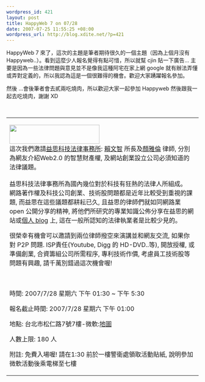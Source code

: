 ```yaml
--- 
wordpress_id: 421
layout: post
title: HappyWeb 7 on 07/28
date: 2007-07-25 11:55:25 +08:00
wordpress_url: http://blog.xdite.net/?p=421
---
```

<p>HappyWeb 7 來了，這次的主題是筆者期待很久的一個主題（因為上個月沒有 Happyweb..）。看到這麼少人報名覺得有點可惜，所以就幫 cjin 貼一下廣告... 主要是因為一些法律問題與意見並不是像我這種阿宅在家上網 google 就有辦法弄懂或弄對定義的，所以我認為這是一個很難得的機會。歡迎大家踴躍報名參加。</p>
<p>然後 ...會後筆者會去貳兩吃燒肉，所以歡迎大家一起參加 Happyweb 然後跟我一起去吃燒肉，謝謝 XD</p>
<br/><table border="0">
<tbody>
<tr>
<td>
<p><img width="236" height="50" src="http://www.is-law.com/pictures/TEST003-3-1.jpg"/><br/>這次我們邀請<a href="http://is-law.com/" target="_blank" title="益思法律事務所">益思科技法律事務所</a>: <a href="http://www.is-law.com/staff/staff-LA.htm" target="_blank" title="賴文智">賴文智</a> 所長及<a href="http://www.is-law.com/staff/staff-YE.htm" target="_blank" title="顏雅倫">顏雅倫</a> 律師, 分別為網友介紹Web2.0 的智慧財產權, 及網站創業設立公司必須知道的法律議題。<br/><br/>益思科技法律事務所為國內幾位對於科技有狂熱的法律人所組成。<br/>網路著作權及科技公司創業、技術股問題都是近年比較受到重視的課題, 而益思在這些議題都耕耘已久, 且益思的律師們就如同網路業 open 公開分享的精神, 將他們所研究的專業知識公佈分享在益思的網站或<a href="http://tw.myblog.yahoo.com/dickatislaw" target="_blank">個人 blog</a> 上, 這在一般所認知的法律執業者是比較少見的。<br/></p>
<p>很榮幸有機會可以邀請到兩位律師撥空來演講並和網友交流, 如果你對 P2P 問題. ISP責任(Youtube, Digg 的 HD-DVD..等), 開放授權, 或準備創業, 合資籌組公司所需程序, 專利技術作價, 考慮員工技術股等問題有興趣, 請千萬別錯過這次機會喔!<br/><br/><br/></p>
<p><label class="plumEventLabel">時間:</label> <span class="plumEventData">2007/7/28 星期六 下午 01:30 ~ 下午 5:30</span></p>
<p><label class="plumEventLabel">報名截止時間:</label> <span class="plumEventData">2007/7/28 星期六 下午 01:00</span></p>
<p><label class="plumEventLabel">地點:</label> <span class="plumEventData">台北市松仁路7號7樓-微軟:<a href="http://www.urmap.com/?link=QQs10-0sd11s1T0W0s0s0s0W0s000R0Q0E000s0R000Q0YWE0W0T0W0s0s0W010a0a0R0R0a010R0d0E0YWa0W0a0T0-TRT10shRThfsfaEffQW2gdf2Ydf11-fT00g2T10-TRT10shRThfsfaEffTfEfhEEfR1EfQs10-0sd11s1T0Q0T0Q0a0T0W0s0s0s0W0s000R0Q0E000s0R000Q0YWE0W0T0W0s0s0W010a0a0R0R0a010R0d0E0YWa0W0a0" target="_blank">地圖</a></span></p>
<p><label class="plumEventLabel">人數上限:</label> <span class="plumEventData">180 人</span></p>
<p><label class="plumEventLabel">附註:</label> <span class="plumEventData">免費入場喔! 請在1:30 前於一樓警衛處領取活動貼紙, 說明參加微軟活動後乘電梯至七樓</span></p>
</td>

</tr>
</tbody>
</table>
<p><br/></p>
<p><br/></p>
